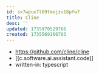 ```yaml
---
id: sx7wpux7l69tmxjzv18pfw7
title: Cline
desc: ''
updated: 1735970529766
created: 1735569166703
---
```


- https://github.com/cline/cline
- [[c.software.ai.assistant.code]]
- written-in: typescript
